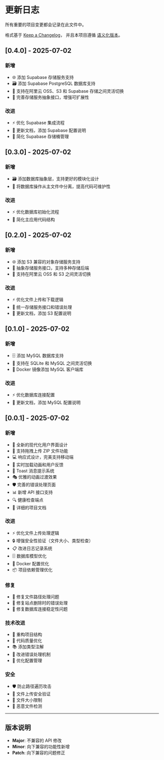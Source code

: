 # 更新日志

所有重要的项目变更都会记录在此文件中。

格式基于 [Keep a Changelog](https://keepachangelog.com/zh-CN/1.0.0/)，
并且本项目遵循 [语义化版本](https://semver.org/lang/zh-CN/)。

## [0.4.0] - 2025-07-02

### 新增
- 🌐 添加 Supabase 存储服务支持
- 🗃️ 添加 Supabase PostgreSQL 数据库支持
- 🔄 支持在阿里云 OSS、S3 和 Supabase 存储之间灵活切换
- 🧩 完善存储服务抽象接口，增强可扩展性

### 改进
- ⚡ 优化 Supabase 集成流程
- 📝 更新文档，添加 Supabase 配置说明
- 🔧 简化 Supabase 存储桶管理

## [0.3.0] - 2025-07-02

### 新增
- 🗃️ 添加数据库抽象层，支持更好的模块化设计
- 🧩 将数据库操作从主文件中分离，提高代码可维护性

### 改进
- ⚡ 优化数据库初始化流程
- 🔧 简化主应用代码结构

## [0.2.0] - 2025-07-02

### 新增
- 🌐 添加 S3 兼容的对象存储服务支持
- 🧩 抽象存储服务接口，支持多种存储后端
- 🔄 支持在阿里云 OSS 和 S3 之间灵活切换

### 改进
- ⚡ 优化文件上传和下载逻辑
- 🔧 统一存储服务接口和错误处理
- 📝 更新文档，添加 S3 配置说明

## [0.1.0] - 2025-07-02

### 新增
- 🗄️ 添加 MySQL 数据库支持
- 🔄 支持在 SQLite 和 MySQL 之间灵活切换
- 🐳 Docker 镜像添加 MySQL 客户端库

### 改进
- ⚡ 优化数据库连接配置
- 📝 更新文档，添加 MySQL 配置说明

## [0.0.1] - 2025-07-02

### 新增
- 🎨 全新的现代化用户界面设计
- 🚀 支持拖拽上传 ZIP 文件功能
- 💻 响应式设计，完美支持移动端
- 🔄 实时加载动画和用户反馈
- 📱 Toast 消息提示系统
- 🎭 优雅的动画过渡效果
- 🛡️ 完善的错误处理页面
- 📊 新增 API 接口支持
- 🔍 健康检查端点
- 📝 详细的项目文档

### 改进
- ⚡ 优化文件上传处理逻辑
- 🔒 增强安全性验证（文件大小、类型检查）
- 📋 改进日志记录系统
- 🗄️ 数据库模型优化
- 🐳 Docker 配置优化
- 📦 项目依赖管理优化

### 修复
- 🐛 修复文件路径处理问题
- 🔧 修复站点删除时的错误处理
- 💾 修复数据库连接稳定性问题

### 技术改进
- 📁 重构项目结构
- 🧹 代码质量优化
- 📚 添加类型注解
- 🧪 改进错误处理机制
- 🔧 优化配置管理

### 安全
- 🛡️ 防止路径遍历攻击
- 🔐 文件上传安全验证
- 📏 文件大小限制
- 🚫 恶意文件检测

---

## 版本说明

- **Major**: 不兼容的 API 修改
- **Minor**: 向下兼容的功能性新增
- **Patch**: 向下兼容的问题修正 